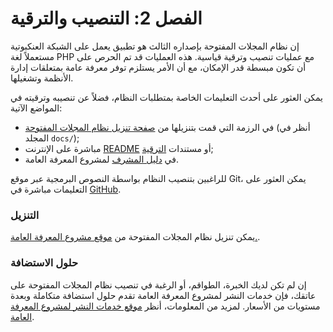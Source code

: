 # الفصل 2: التنصيب والترقية

إن نظام المجلات المفتوحة بإصداره الثالث هو تطبيق يعمل على الشبكة العنكبوتية مستعملاً لغة PHP مع عمليات تنصيب وترقية قياسية. هذه العمليات قد تم الحرص على أن تكون مبسطة قدر الإمكان، مع أن الأمر يستلزم توفر معرفة عامة بمتعلقات إدارة الأنظمة وتشغيلها. 

يمكن العثور على أحدث التعليمات الخاصة بمتطلبات النظام، فضلاً عن تنصيبه وترقيته في المواضع الآتية:

* في الرزمة التي قمت بتنزيلها من [صفحة تنزيل نظام المجلات المفتوحة](https://pkp.sfu.ca/ojs/ojs_download/) (أنظر في المجلد `docs/`); 
* مباشرة على الإنترنت [README](https://pkp.sfu.ca/ojs/README) أو مستندات [الترقية](https://pkp.sfu.ca/ojs/UPGRADE);
* في  [دليل المشرف](/admin-guide) لمشروع المعرفة العامة.

للراغبين بتنصيب النظام بواسطة النصوص البرمجية عبر موقع Git، يمكن العثور على التعليمات مباشرة في [GitHub](https://github.com/pkp/ojs).

### التنزيل

يمكن تنزيل نظام المجلات المفتوحة من [موقع مشروع المعرفة العامة.](https://pkp.sfu.ca).

### حلول الاستضافة

إن لم تكن لديك الخبرة، الطواقم، أو الرغبة في تنصيب نظام المجلات المفتوحة على عاتقك، فإن خدمات النشر لمشروع المعرفة العامة تقدم حلول استضافة متكاملة وبعدة مستويات من الأسعار. لمزيد من المعلومات، أنظر [موقع خدمات النشر لمشروع المعرفة العامة](https://pkpservices.sfu.ca). 